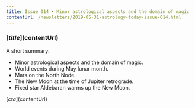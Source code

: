 ```yaml
---
title: Issue 014 • Minor astrological aspects and the domain of magic
contentUrl: /newsletters/2019-05-31-astrology-today-issue-014.html
---
```


### [$title]($contentUrl)

A short summary:

* Minor astrological aspects and the domain of magic.
* World events during May lunar month.
* Mars on the North Node.
* The New Moon at the time of Jupiter retrograde.
* Fixed star Aldebaran warms up the New Moon.

[$cta]($contentUrl)